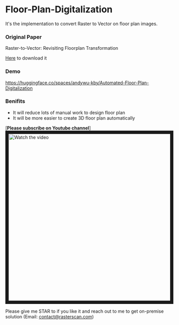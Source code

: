 # Floor-Plan-Digitalization

It's the implementation to convert Raster to Vector on floor plan images.

### Original Paper
Raster-to-Vector: Revisiting Floorplan Transformation

[Here](https://jiajunwu.com/papers/im2cad_iccv.pdf) to download it

### Demo
https://huggingface.co/spaces/andywu-kby/Automated-Floor-Plan-Digitalization

### Benifits
- It will reduce lots of manual work to design floor plan
- It will be more easier to create 3D floor plan automatically

[**Please subscribe on Youtube channel**]
<a href="http://www.youtube.com/watch?feature=player_embedded&v=UF0xeKG23W4" target="_blank">
 <img src="http://img.youtube.com/vi/UF0xeKG23W4/maxresdefault.jpg" alt="Watch the video" width="960" height="520" border="10" />
</a>

Please give me STAR to if you like it and reach out to me to get on-premise solution (Email: contact@rasterscan.com)


